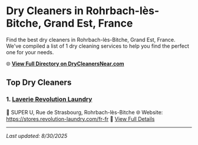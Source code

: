 # Dry Cleaners in Rohrbach-lès-Bitche, Grand Est, France

Find the best dry cleaners in Rohrbach-lès-Bitche, Grand Est, France. We've compiled a list of 1 dry cleaning services to help you find the perfect one for your needs.

🌐 **[View Full Directory on DryCleanersNear.com](https://drycleanersnear.com/city/France/Grand%20Est/Rohrbach-l%C3%A8s-Bitche)**

## Top Dry Cleaners

### 1. [Laverie Revolution Laundry](https://drycleanersnear.com/dryCleaner/68afb8f54e19aac41e8a26c9/laverie-revolution-laundry)
📍 SUPER U, Rue de Strasbourg, Rohrbach-lès-Bitche
🌐 Website: https://stores.revolution-laundry.com/fr-fr
🔗 [View Full Details](https://drycleanersnear.com/dryCleaner/68afb8f54e19aac41e8a26c9/laverie-revolution-laundry)


---

*Last updated: 8/30/2025*
